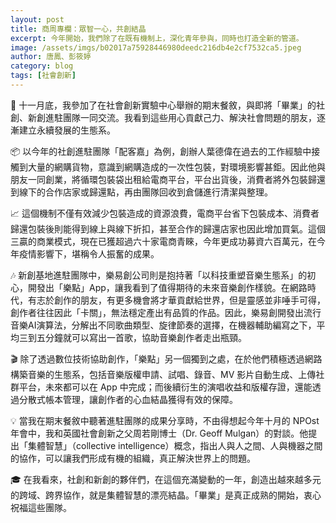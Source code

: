 ```yaml
---
layout: post
title: 商周專欄：眾智一心，共創結晶
excerpt: 今年開始，我們除了在既有機制上，深化青年參與，同時也打造全新的管道。
image: /assets/imgs/b02017a75928446980deedc216db4e2cf7532ca5.jpeg
author: 唐鳳、彭筱婷
category: blog
tags: [社會創新]
---
```


🍏 十一月底，我參加了在社會創新實驗中心舉辦的期末餐敘，與即將「畢業」的社創、新創進駐團隊一同交流。我看到這些用心貢獻己力、解決社會問題的朋友，逐漸建立永續發展的生態系。

📦 以今年的社創進駐團隊「配客嘉」為例，創辦人葉德偉在過去的工作經驗中接觸到大量的網購貨物，意識到網購造成的一次性包裝，對環境影響甚鉅。因此他與朋友一同創業，將循環包裝袋出租給電商平台，平台出貨後，消費者將外包裝歸還到線下的合作店家或歸還點，再由團隊回收到倉儲進行清潔與整理。

📈 這個機制不僅有效減少包裝造成的資源浪費，電商平台省下包裝成本、消費者歸還包裝後則能得到線上與線下折扣，甚至合作的歸還店家也因此增加買氣。這個三贏的商業模式，現在已獲超過六十家電商青睞，今年更成功募資六百萬元，在今年疫情影響下，堪稱令人振奮的成果。

🎶 新創基地進駐團隊中，樂易創公司則是抱持著「以科技重塑音樂生態系」的初心，開發出「樂點」App，讓我看到了值得期待的未來音樂創作樣貌。在網路時代，有志於創作的朋友，有更多機會將才華貢獻給世界，但是靈感並非唾手可得，創作者往往因此「卡關」，無法穩定產出有品質的作品。因此，樂易創開發出流行音樂AI演算法，分解出不同歌曲類型、旋律節奏的選擇，在機器輔助編寫之下，平均三到五分鐘就可以寫出一首歌，協助音樂創作者走出瓶頸。

🎬 除了透過數位技術協助創作，「樂點」另一個獨到之處，在於他們積極透過網路構築音樂的生態系，包括音樂版權申請、試唱、錄音、MV 影片自動生成、上傳社群平台，未來都可以在 App 中完成；而後續衍生的演唱收益和版權存證，還能透過分散式帳本管理，讓創作者的心血結晶獲得有效的保障。

💡 當我在期末餐敘中聽著進駐團隊的成果分享時，不由得想起今年十月的 NPOst 年會中，我和英國社會創新之父周若剛博士（Dr. Geoff Mulgan）的對談。他提出「集體智慧」（collective intelligence）概念，指出人與人之間、人與機器之間的協作，可以讓我們形成有機的組織，真正解決世界上的問題。

🎓 在我看來，社創和新創的夥伴們，在這個充滿變動的一年，創造出越來越多元的跨域、跨界協作，就是集體智慧的漂亮結晶。「畢業」是真正成熟的開始，衷心祝福這些團隊。
